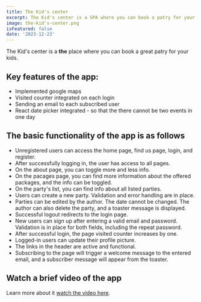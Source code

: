 ```yaml
---
title: The Kid's center
excerpt: The Kid's center is a SPA where you can book a patry for your kid
image: the-kid's-center.png
isFeatured: false
date: '2023-12-23'
---
```


The Kid's center is a **the** place where you can book a great patry for your kids.




## Key features of the app:

- Implemented google maps
- Visited counter integrated on each login
- Sending an email to each subscribed user
- React date picker integrated - so that the there cannot be two events in one day

## The basic functionality of the app is as follows

- Unregistered users can access the home page, find us page, login, and register.
- After successfully logging in, the user has access to all pages.
- On the about page, you can toggle more and less info.
- On the pacages page, you can find more information about the offered packages, and the info can be toggled.
- On the party's list, you can find info about all listed parties.
- Users can create a new party. Validation and error handling are in place.
- Parties can be edited by the author. The date cannot be changed. The author can also delete the party, and a toaster message is displayed.
- Successful logout redirects to the login page.
- New users can sign up after entering a valid email and password. Validation is in place for both fields, including the repeat password.
- After successful login, the page visited counter increases by one.
- Logged-in users can update their profile picture.
- The links in the header are active and functional.
- Subscribing to the page will trigger a welcome message to the entered email, and a subscriber message will appear from the toaster.

## Watch a brief video of the app

Learn more about it [watch the video here](https://www.youtube.com/watch?v=_qLGwOMNAx8).




